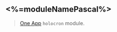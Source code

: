 ## <%=moduleNamePascal%>

> [One App](https://github.com/americanexpress/one-app#--) `holocron` module.
